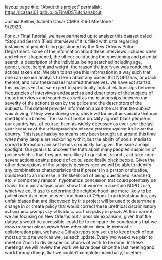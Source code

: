 layout: page
title: "About this project"
permalink: https://icasas101.github.io/FinalDSTutorial/about

Joshua Kellner, Isabella Casas
CMPS 3160 Milestone 1                                                                                                                          
9/29/20


<p> For our Final Tutorial, we have partnered up to analyze this dataset called “Stop and Search (Field Interviews).” It is filled with data regarding instances of people being questioned by the New Orleans Police Department. Some of the information about these interviews includes when and where it happened, the officer conducting the questioning and potential search, a description of the individual being searched including age, gender, race, height and weight, the reason the interview was conducted, actions taken, etc. We plan to analyze this information in a way such that one can use our analysis to learn about any biases that NOPD has, or a lack thereof, and how these biases manifest themselves. We have not started this analysis yet but we expect to specifically look at relationships between frequencies of interviews and searches and descriptors of the subjects of these interviews and searches as well as the relationships between the severity of the actions taken by the police and the descriptors of the subjects. The dataset provides information about the car that the subject was driving, if they were driving one, which will be another variable that can shed light on biases. 
The issue of police brutality against black people in our country has, of course, been as widely discussed as ever over the last year because of the widespread abundance protests against it all over the country. This issue has by no means only been brought up around this time when many people are reckoning with it, but the ability of social media to spread information and set trends so quickly has given the issue a major spotlight. Our goal is to uncover the truth about many peoples’ suspicion of police which is that they are more likely to question, search, and take more severe actions against people of color, specifically black people. Given the other descriptions of the subjects besides race we will be able to identify any combinations characteristics that if present in a person or situation, could lead to an increase in the likelihood of being questioned, searched, etc. A completely random, hypothetical conclusion that could potentially be drawn from our analysis could show that women in a certain NOPD zone, which we could use to determine the neighborhood, are more likely to be pulled over than men between the hours of 7-9pm. In an ideal situation, any unfair biases that are discovered by this project will be used to determine a change in or create policy that would correct these unethical discriminatory actions and prompt city officials to put that policy in place. At the moment, we are focusing on New Orleans but a possible expansion, given that the datasets would be accessible, could be to compare the conclusions that we draw to conclusions drawn from other cities’ data.
In terms of a collaboration plan, we have a Github repository set up to keep track of our most up to date work as well as each update. Every two weeks we plan to meet on Zoom to divide specific chunks of work to be done. In these meetings we will review the work we have done since the last meeting and work through things that we couldn’t complete individually, together. </p>
